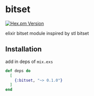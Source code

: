 # bitset
[![Hex.pm Version](https://img.shields.io/hexpm/v/bitset.svg)](https://hex.pm/packages/bitset)
 
elixir bitset module inspired by stl bitset

  
## Installation
add in deps of `mix.exs`
```elixir
def deps do
  [
    {:bitset, "~> 0.1.0"}
  ]
end
```